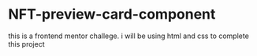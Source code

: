 # NFT-preview-card-component
this is a frontend mentor challege. i will be using html and css to complete this project
